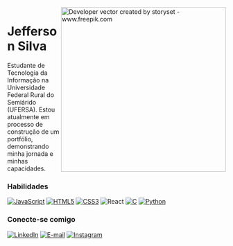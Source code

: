<img align="right" alt="Developer vector created by storyset - www.freepik.com" height="380" src="https://user-images.githubusercontent.com/146891396/272592917-efb5fae7-f118-433c-95f9-cb25d755a595.png">

# Jefferson Silva

Estudante de Tecnologia da Informação na Universidade Federal Rural do Semiárido (UFERSA).
Estou atualmente em processo de construção de um portfólio, demonstrando minha jornada e minhas capacidades.

<h3 align="left">Habilidades</h3>

[![JavaScript](https://img.shields.io/badge/JavaScript-000?style=for-the-badge&logo=javascript&logoColor=007BFF)](https://www.javascript.com/)
[![HTML5](https://img.shields.io/badge/HTML5-000?style=for-the-badge&logo=html5&logoColor=007BFF)](https://developer.mozilla.org/en-US/docs/Web/HTML)
[![CSS3](https://img.shields.io/badge/CSS3-000?style=for-the-badge&logo=css3&logoColor=007BFF&color=000)](https://developer.mozilla.org/en-US/docs/Web/CSS)
![React](https://img.shields.io/badge/React-000?style=for-the-badge&logo=react&logoColor=007BFF)
[![C](https://img.shields.io/badge/C-000?style=for-the-badge&logo=c&logoColor=007BFF)](https://en.wikipedia.org/wiki/C_(programming_language))
[![Python](https://img.shields.io/badge/Python-000?style=for-the-badge&logo=python&logoColor=007BFF)](https://www.python.org/)

<h3 align="left">Conecte-se comigo</h3>

[![LinkedIn](https://img.shields.io/badge/-LinkedIn-000?style=for-the-badge&logo=linkedin&logoColor=007BFF&color:FFF)](https://www.linkedin.com/in/jefesilva/)
[![E-mail](https://img.shields.io/badge/-Email-000?style=for-the-badge&logo=microsoft-outlook&logoColor=007BFF&color:FFF)](mailto:contato.jefesilva@outlook.com)
[![Instagram](https://img.shields.io/badge/-Instagram-000?style=for-the-badge&logo=instagram&logoColor=007BFF&color:FFF)](https://www.instagram.com/jefews/)

